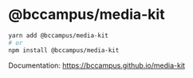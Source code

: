 # @bccampus/media-kit

```sh
yarn add @bccampus/media-kit
# or
npm install @bccampus/media-kit
```

Documentation: https://bccampus.github.io/media-kit

